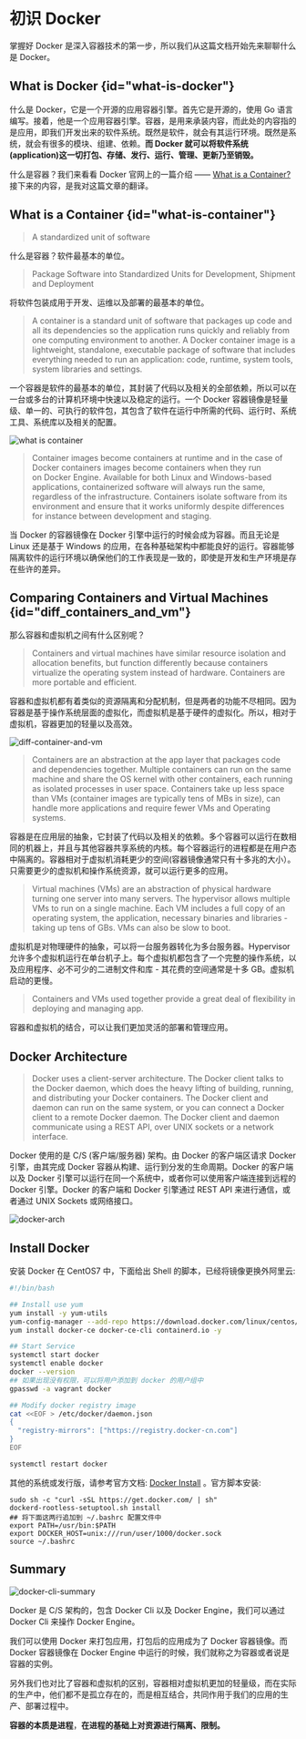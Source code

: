 # 初识 Docker 

掌握好 Docker 是深入容器技术的第一步，所以我们从这篇文档开始先来聊聊什么是 Docker。

## What is Docker {id="what-is-docker"}

什么是 Docker，它是一个开源的应用容器引擎。首先它是开源的，使用 Go 语言编写。接着，他是一个应用容器引擎。容器，是用来承装内容，而此处的内容指的是应用，即我们开发出来的软件系统。既然是软件，就会有其运行环境。既然是系统，就会有很多的模块、组建、依赖。**而 Docker 就可以将软件系统(application)这一切打包、存储、发行、运行、管理、更新乃至销毁。**

什么是容器？我们来看看 Docker 官网上的一篇介绍 —— [What is a Container?](https://www.docker.com/resources/what-container) 接下来的内容，是我对这篇文章的翻译。

## What is a Container {id="what-is-container"}

> A standardized unit of software


什么是容器？软件最基本的单位。

> Package Software into Standardized Units for Development, Shipment and Deployment


将软件包装成用于开发、运维以及部署的最基本的单位。

> A container is a standard unit of software that packages up code and all its dependencies so the application runs quickly and reliably from one computing environment to another. A Docker container image is a lightweight, standalone, executable package of software that includes everything needed to run an application: code, runtime, system tools, system libraries and settings.


一个容器是软件的最基本的单位，其封装了代码以及相关的全部依赖，所以可以在一台或多台的计算机环境中快速以及稳定的运行。一个 Docker 容器镜像是轻量级、单一的、可执行的软件包，其包含了软件在运行中所需的代码、运行时、系统工具、系统库以及相关的配置。

<img src="http://file-linker.oss-cn-hangzhou.aliyuncs.com/jMFKaFhxJdlGVOMhIhN7.png" alt="what is container"/>

> Container images become containers at runtime and in the case of Docker containers images become containers when they run on Docker Engine. Available for both Linux and Windows-based applications, containerized software will always run the same, regardless of the infrastructure. Containers isolate software from its environment and ensure that it works uniformly despite differences for instance between development and staging.


当 Docker 的容器镜像在 Docker 引擎中运行的时候会成为容器。而且无论是 Linux 还是基于 Windows 的应用，在各种基础架构中都能良好的运行。容器能够隔离软件的运行环境以确保他们的工作表现是一致的，即使是开发和生产环境是存在些许的差异。

## Comparing Containers and Virtual Machines {id="diff_containers_and_vm"}

那么容器和虚拟机之间有什么区别呢？

> Containers and virtual machines have similar resource isolation and allocation benefits, but function differently because containers virtualize the operating system instead of hardware. Containers are more portable and efficient.


容器和虚拟机都有着类似的资源隔离和分配机制，但是两者的功能不尽相同。因为容器是基于操作系统层面的虚拟化，而虚拟机是基于硬件的虚拟化。所以，相对于虚拟机，容器更加的轻量以及高效。

<img src="http://file-linker.oss-cn-hangzhou.aliyuncs.com/B1hPoSsgE5yXNCB1QFoM.png" alt="diff-container-and-vm"/>

> Containers are an abstraction at the app layer that packages code and dependencies together. Multiple containers can run on the same machine and share the OS kernel with other containers, each running as isolated processes in user space. Containers take up less space than VMs (container images are typically tens of MBs in size), can handle more applications and require fewer VMs and Operating systems.


容器是在应用层的抽象，它封装了代码以及相关的依赖。多个容器可以运行在数相同的机器上，并且与其他容器共享系统的内核。每个容器运行的进程都是在用户态中隔离的。容器相对于虚拟机消耗更少的空间(容器镜像通常只有十多兆的大小）。只需要更少的虚拟机和操作系统资源，就可以运行更多的应用。

> Virtual machines (VMs) are an abstraction of physical hardware turning one server into many servers. The hypervisor allows multiple VMs to run on a single machine. Each VM includes a full copy of an operating system, the application, necessary binaries and libraries - taking up tens of GBs. VMs can also be slow to boot.


虚拟机是对物理硬件的抽象，可以将一台服务器转化为多台服务器。Hypervisor 允许多个虚拟机运行在单台机子上。每个虚拟机都包含了一个完整的操作系统，以及应用程序、必不可少的二进制文件和库 - 其花费的空间通常是十多 GB。虚拟机启动的更慢。

> Containers and VMs used together provide a great deal of flexibility in deploying and managing app.


容器和虚拟机的结合，可以让我们更加灵活的部署和管理应用。

## Docker Architecture

> Docker uses a client-server architecture. The Docker client talks to the Docker daemon, which does the heavy lifting of building, running, and distributing your Docker containers. The Docker client and daemon can run on the same system, or you can connect a Docker client to a remote Docker daemon. The Docker client and daemon communicate using a REST API, over UNIX sockets or a network interface.


Docker 使用的是 C/S (客户端/服务器) 架构。由 Docker 的客户端区请求 Docker 引擎，由其完成 Docker 容器从构建、运行到分发的生命周期。Docker 的客户端以及 Docker 引擎可以运行在同一个系统中，或者你可以使用客户端连接到远程的 Docker 引擎。Docker 的客户端和 Docker 引擎通过 REST API 来进行通信，或者通过 UNIX Sockets 或网络接口。

<img src="http://file-linker.oss-cn-hangzhou.aliyuncs.com/LqiqVRXgzxHix0tNLL4G.png" alt="docker-arch"/>

## Install Docker

安装 Docker 在 CentOS7 中，下面给出 Shell 的脚本，已经将镜像更换外阿里云:
```bash
#!/bin/bash

## Install use yum
yum install -y yum-utils
yum-config-manager --add-repo https://download.docker.com/linux/centos/docker-ce.repo
yum install docker-ce docker-ce-cli containerd.io -y

## Start Service
systemctl start docker
systemctl enable docker
docker --version
## 如果出现没有权限，可以将用户添加到 docker 的用户组中
gpasswd -a vagrant docker

## Modify docker registry image
cat <<EOF > /etc/docker/daemon.json
{
  "registry-mirrors": ["https://registry.docker-cn.com"]
}
EOF

systemctl restart docker
```
其他的系统或发行版，请参考官方文档: [Docker Install](https://docs.docker.com/engine/install/) 。官方脚本安装:
```shell
sudo sh -c "curl -sSL https://get.docker.com/ | sh"
dockerd-rootless-setuptool.sh install
## 将下面这两行追加到 ~/.bashrc 配置文件中
export PATH=/usr/bin:$PATH
export DOCKER_HOST=unix:///run/user/1000/docker.sock
source ~/.bashrc
```
## Summary

<img src="http://file-linker.oss-cn-hangzhou.aliyuncs.com/XeGGphjcYV0hLgszHuhR.jpg" alt="docker-cli-summary"/>

Docker 是 C/S 架构的，包含 Docker Cli 以及 Docker Engine，我们可以通过 Docker Cli 来操作 Docker Engine。

我们可以使用 Docker 来打包应用，打包后的应用成为了 Docker 容器镜像。而 Docker 容器镜像在 Docker Engine 中运行的时候，我们就称之为容器或者说是容器的实例。

另外我们也对比了容器和虚拟机的区别，容器相对虚拟机更加的轻量级，而在实际的生产中，他们都不是孤立存在的，而是相互结合，共同作用于我们的应用的生产、部署过程中。

**容器的本质是进程**，**在进程的基础上对资源进行隔离、限制。**
